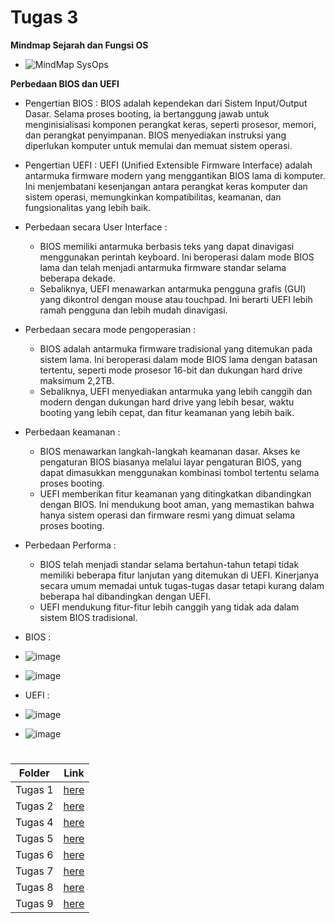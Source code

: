 # Tugas 3
**Mindmap Sejarah dan Fungsi OS**
  - ![MindMap SysOps](https://github.com/DimasIvandaFauzi/SysOP24-3123521022/assets/160553968/7e4d4a2b-6919-45f0-a91b-c2948e5ead89)

**Perbedaan BIOS dan UEFI**
- Pengertian BIOS : BIOS adalah kependekan dari Sistem Input/Output Dasar. Selama proses booting, ia bertanggung jawab untuk menginisialisasi komponen perangkat keras, seperti prosesor, memori, dan perangkat penyimpanan. BIOS menyediakan instruksi yang diperlukan komputer untuk memulai dan memuat sistem operasi.
- Pengertian UEFI : UEFI (Unified Extensible Firmware Interface) adalah antarmuka firmware modern yang menggantikan BIOS lama di komputer. Ini menjembatani kesenjangan antara perangkat keras komputer dan sistem operasi, memungkinkan kompatibilitas, keamanan, dan fungsionalitas yang lebih baik.

- Perbedaan secara User Interface :
   - BIOS memiliki antarmuka berbasis teks yang dapat dinavigasi menggunakan perintah keyboard. Ini beroperasi dalam mode BIOS lama dan telah menjadi antarmuka firmware standar selama beberapa dekade.
   - Sebaliknya, UEFI menawarkan antarmuka pengguna grafis (GUI) yang dikontrol dengan mouse atau touchpad. Ini berarti UEFI lebih ramah pengguna dan lebih mudah dinavigasi.
     
- Perbedaan secara mode pengoperasian :
  - BIOS adalah antarmuka firmware tradisional yang ditemukan pada sistem lama. Ini beroperasi dalam mode BIOS lama dengan batasan tertentu, seperti mode prosesor 16-bit dan dukungan hard drive maksimum 2,2TB.
   - Sebaliknya, UEFI menyediakan antarmuka yang lebih canggih dan modern dengan dukungan hard drive yang lebih besar, waktu booting yang lebih cepat, dan fitur keamanan yang lebih baik.
     
- Perbedaan keamanan :
   - BIOS menawarkan langkah-langkah keamanan dasar. Akses ke pengaturan BIOS biasanya melalui layar pengaturan BIOS, yang dapat dimasukkan menggunakan kombinasi tombol tertentu selama proses booting.
   - UEFI memberikan fitur keamanan yang ditingkatkan dibandingkan dengan BIOS. Ini mendukung boot aman, yang memastikan bahwa hanya sistem operasi dan firmware resmi yang dimuat selama proses booting.
- Perbedaan Performa :
   - BIOS telah menjadi standar selama bertahun-tahun tetapi tidak memiliki beberapa fitur lanjutan yang ditemukan di UEFI. Kinerjanya secara umum memadai untuk tugas-tugas dasar tetapi kurang dalam beberapa hal dibandingkan dengan UEFI.
   - UEFI mendukung fitur-fitur lebih canggih yang tidak ada dalam sistem BIOS tradisional. 

- BIOS :
 - ![image](https://github.com/DimasIvandaFauzi/SysOP24-3123521022/assets/160553968/b2b78851-69af-4e13-9fb7-c960edfdce7e)
 - ![image](https://github.com/DimasIvandaFauzi/SysOP24-3123521022/assets/160553968/3c9b8f72-96f8-4965-8621-26217bad384f)

- UEFI :
 - ![image](https://github.com/DimasIvandaFauzi/SysOP24-3123521022/assets/160553968/6984f211-27b0-4faa-b890-0c30e9be3cd2)
 - ![image](https://github.com/DimasIvandaFauzi/SysOP24-3123521022/assets/160553968/62b067d5-e563-452d-8f20-bd8a9efd4ae0)

#
| Folder | Link |
| ------ | ---- |
| Tugas 1 | [here](./Kumpulan%20Tugas/Tugas%201) |
| Tugas 2 | [here](./Kumpulan%20Tugas/Tugas%202) |
| Tugas 4 | [here](./Kumpulan%20Tugas/Tugas%204) |
| Tugas 5 | [here](./Kumpulan%20Tugas/Tugas%205) |
| Tugas 6 | [here](./Kumpulan%20Tugas/Tugas%206) |
| Tugas 7 | [here](./Kumpulan%20Tugas/Tugas%207) |
| Tugas 8 | [here](./Kumpulan%20Tugas/Tugas%208) |
| Tugas 9 | [here](./Kumpulan%20Tugas/Tugas%209) |
